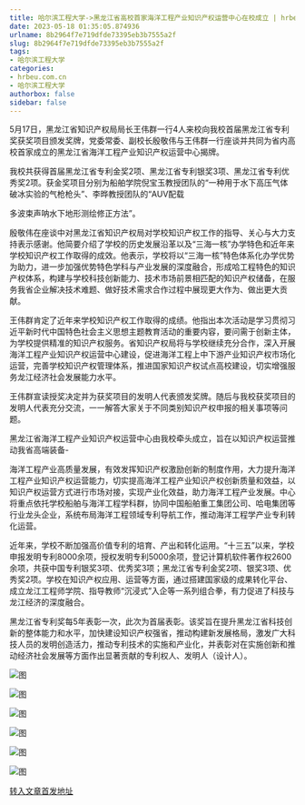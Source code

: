 ```yaml
---
title: 哈尔滨工程大学->黑龙江省高校首家海洋工程产业知识产权运营中心在校成立 | hrbeu.com.cn
date: 2023-05-18 01:35:05.874936
urlname: 8b2964f7e719dfde73395eb3b7555a2f
slug: 8b2964f7e719dfde73395eb3b7555a2f
tags: 
- 哈尔滨工程大学
categories:
- hrbeu.com.cn
- 哈尔滨工程大学
authorbox: false
sidebar: false
---
```

5月17日，黑龙江省知识产权局局长王伟群一行4人来校向我校首届黑龙江省专利奖获奖项目颁发奖牌，党委常委、副校长殷敬伟与王伟群一行座谈并共同为省内高校首家成立的黑龙江省海洋工程产业知识产权运营中心揭牌。  

我校共获得首届黑龙江省专利金奖2项、黑龙江省专利银奖3项、黑龙江省专利优秀奖2项。获金奖项目分别为船舶学院倪宝玉教授团队的“一种用于水下高压气体破冰实验的气枪枪头”、李晔教授团队的“AUV配载
<!--more-->
多波束声呐水下地形测绘修正方法”。

殷敬伟在座谈中对黑龙江省知识产权局对学校知识产权工作的指导、关心与大力支持表示感谢。他简要介绍了学校的历史发展沿革以及“三海一核”办学特色和近年来学校知识产权工作取得的成效。他表示，学校将以“三海一核”特色体系化办学优势为助力，进一步加强优势特色学科与产业发展的深度融合，形成哈工程特色的知识产权体系，构建与学校科技创新能力、技术市场前景相匹配的知识产权储备，在服务我省企业解决技术难题、做好技术需求合作过程中展现更大作为、做出更大贡献。

王伟群肯定了近年来学校知识产权工作取得的成绩。他指出本次活动是学习贯彻习近平新时代中国特色社会主义思想主题教育活动的重要内容，要问需于创新主体，为学校提供精准的知识产权服务。省知识产权局将与学校继续充分合作，深入开展海洋工程产业知识产权运营中心建设，促进海洋工程上中下游产业知识产权市场化运营，完善学校知识产权管理体系，推进国家知识产权试点高校建设，切实增强服务龙江经济社会发展能力水平。

王伟群宣读授奖决定并为获奖项目的发明人代表颁发奖牌。随后与我校获奖项目的发明人代表充分交流，一一解答大家关于不同类别知识产权申报的相关事项等问题。

黑龙江省海洋工程产业知识产权运营中心由我校牵头成立，旨在以知识产权运营推动我省高端装备-

海洋工程产业高质量发展，有效发挥知识产权激励创新的制度作用，大力提升海洋工程产业知识产权运营能力，切实提高海洋工程产业知识产权创新质量和效益，以知识产权运营方式进行市场对接，实现产业化效益，助力海洋工程产业发展。中心将重点依托学校船舶与海洋工程学科群，协同中国船舶重工集团公司、哈电集团等行业龙头企业，系统布局海洋工程领域专利导航工作，推动海洋工程学产业专利转化运营。

近年来，学校不断加强高价值专利的培育、产出和转化运用。“十三五”以来，学校申报发明专利8000余项，授权发明专利5000余项，登记计算机软件著作权2600余项，共获中国专利银奖3项、优秀奖3项；黑龙江省专利金奖2项、银奖3项、优秀奖2项。学校在知识产权应用、运营等方面，通过搭建国家级的成果转化平台、成立龙江工程师学院、指导教师“沉浸式”入企等一系列组合拳，有力促进了科技与龙江经济的深度融合。

黑龙江省专利奖每5年表彰一次，此次为首届表彰。该奖旨在提升黑龙江省科技创新的整体能力和水平，加快建设知识产权强省，推动构建新发展格局，激发广大科技人员的发明创造活力，推动专利技术的实施和产业化，并表彰对在实施创新和推动经济社会发展等方面作出显著贡献的专利权人、发明人（设计人）。

![图](http://gongxue.cn/__local/1/F9/06/7C26F60F09D98576AAB4D45D904_3BA8C570_1D702.jpg)

![图](http://gongxue.cn/__local/3/D4/7A/BAD6920CD090D726B59173E202E_41B5062D_25EC4.jpg)

![图](http://gongxue.cn/__local/7/87/67/E482B462D76318CA4040891AFAD_19307BB9_2097A.jpg)

![图](http://gongxue.cn/__local/E/82/39/C6E85EB3CA087220A98BB0EFE4B_E29D87D1_172B7.jpg)

![图](http://gongxue.cn/__local/9/3D/38/068E09B03F57F5B3127EB277662_9938F42B_1BE89.jpg)

![图](http://gongxue.cn/__local/0/68/C6/AB405F6CAF969B817526DA6013B_47A9177A_21FB6.jpg)

[转入文章首发地址](http://gongxue.cn/info/1141/75852.htm)